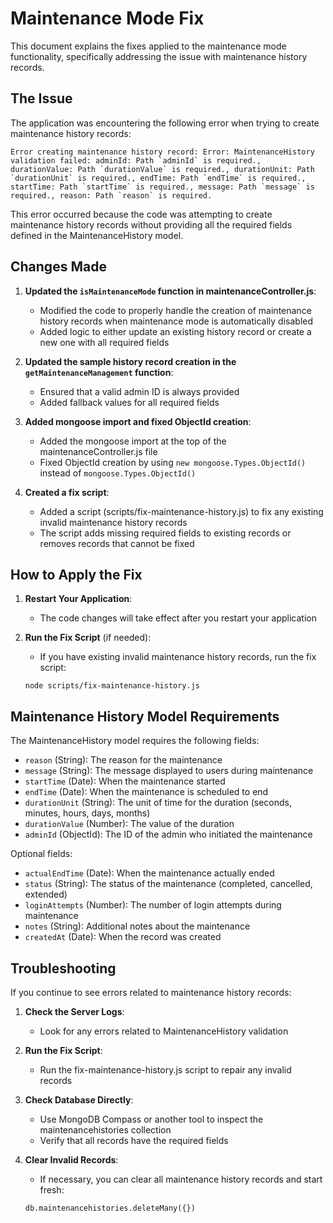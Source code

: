 # Maintenance Mode Fix

This document explains the fixes applied to the maintenance mode functionality, specifically addressing the issue with maintenance history records.

## The Issue

The application was encountering the following error when trying to create maintenance history records:

```
Error creating maintenance history record: Error: MaintenanceHistory validation failed: adminId: Path `adminId` is required., durationValue: Path `durationValue` is required., durationUnit: Path `durationUnit` is required., endTime: Path `endTime` is required., startTime: Path `startTime` is required., message: Path `message` is required., reason: Path `reason` is required.
```

This error occurred because the code was attempting to create maintenance history records without providing all the required fields defined in the MaintenanceHistory model.

## Changes Made

1. **Updated the `isMaintenanceMode` function in maintenanceController.js**:
   - Modified the code to properly handle the creation of maintenance history records when maintenance mode is automatically disabled
   - Added logic to either update an existing history record or create a new one with all required fields

2. **Updated the sample history record creation in the `getMaintenanceManagement` function**:
   - Ensured that a valid admin ID is always provided
   - Added fallback values for all required fields

3. **Added mongoose import and fixed ObjectId creation**:
   - Added the mongoose import at the top of the maintenanceController.js file
   - Fixed ObjectId creation by using `new mongoose.Types.ObjectId()` instead of `mongoose.Types.ObjectId()`

4. **Created a fix script**:
   - Added a script (scripts/fix-maintenance-history.js) to fix any existing invalid maintenance history records
   - The script adds missing required fields to existing records or removes records that cannot be fixed

## How to Apply the Fix

1. **Restart Your Application**:
   - The code changes will take effect after you restart your application

2. **Run the Fix Script** (if needed):
   - If you have existing invalid maintenance history records, run the fix script:
   ```
   node scripts/fix-maintenance-history.js
   ```

## Maintenance History Model Requirements

The MaintenanceHistory model requires the following fields:

- `reason` (String): The reason for the maintenance
- `message` (String): The message displayed to users during maintenance
- `startTime` (Date): When the maintenance started
- `endTime` (Date): When the maintenance is scheduled to end
- `durationUnit` (String): The unit of time for the duration (seconds, minutes, hours, days, months)
- `durationValue` (Number): The value of the duration
- `adminId` (ObjectId): The ID of the admin who initiated the maintenance

Optional fields:
- `actualEndTime` (Date): When the maintenance actually ended
- `status` (String): The status of the maintenance (completed, cancelled, extended)
- `loginAttempts` (Number): The number of login attempts during maintenance
- `notes` (String): Additional notes about the maintenance
- `createdAt` (Date): When the record was created

## Troubleshooting

If you continue to see errors related to maintenance history records:

1. **Check the Server Logs**:
   - Look for any errors related to MaintenanceHistory validation

2. **Run the Fix Script**:
   - Run the fix-maintenance-history.js script to repair any invalid records

3. **Check Database Directly**:
   - Use MongoDB Compass or another tool to inspect the maintenancehistories collection
   - Verify that all records have the required fields

4. **Clear Invalid Records**:
   - If necessary, you can clear all maintenance history records and start fresh:
   ```
   db.maintenancehistories.deleteMany({})
   ```

